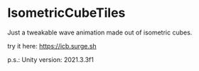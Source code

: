 # IsometricCubeTiles
Just a tweakable wave animation made out of isometric cubes. 

try it here: https://icb.surge.sh

p.s.: Unity version: 2021.3.3f1
